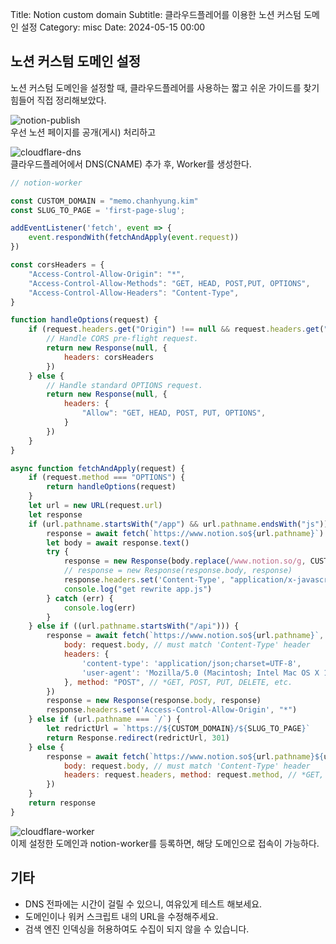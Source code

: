 Title: Notion custom domain
Subtitle: 클라우드플레어를 이용한 노션 커스텀 도메인 설정
Category: misc
Date: 2024-05-15 00:00

## 노션 커스텀 도메인 설정

노션 커스텀 도메인을 설정할 때, 클라우드플레어를 사용하는 짧고 쉬운 가이드를 찾기 힘들어 직접 정리해보았다.  

![notion-publish]({static}/images/notion-publish.png)  
우선 노션 페이지를 공개(게시) 처리하고  

![cloudflare-dns]({static}/images/notion-cloudflare-dns.png)  
클라우드플레어에서 DNS(CNAME) 추가 후, Worker를 생성한다.  

```javascript
// notion-worker

const CUSTOM_DOMAIN = "memo.chanhyung.kim"
const SLUG_TO_PAGE = 'first-page-slug';

addEventListener('fetch', event => {
    event.respondWith(fetchAndApply(event.request))
})

const corsHeaders = {
    "Access-Control-Allow-Origin": "*",
    "Access-Control-Allow-Methods": "GET, HEAD, POST,PUT, OPTIONS",
    "Access-Control-Allow-Headers": "Content-Type",
}

function handleOptions(request) {
    if (request.headers.get("Origin") !== null && request.headers.get("Access-Control-Request-Method") !== null && request.headers.get("Access-Control-Request-Headers") !== null) {
        // Handle CORS pre-flight request.
        return new Response(null, {
            headers: corsHeaders
        })
    } else {
        // Handle standard OPTIONS request.
        return new Response(null, {
            headers: {
                "Allow": "GET, HEAD, POST, PUT, OPTIONS",
            }
        })
    }
}

async function fetchAndApply(request) {
    if (request.method === "OPTIONS") {
        return handleOptions(request)
    }
    let url = new URL(request.url)
    let response
    if (url.pathname.startsWith("/app") && url.pathname.endsWith("js")) {
        response = await fetch(`https://www.notion.so${url.pathname}`)
        let body = await response.text()
        try {
            response = new Response(body.replace(/www.notion.so/g, CUSTOM_DOMAIN).replace(/notion.so/g, CUSTOM_DOMAIN), response)
            // response = new Response(response.body, response)
            response.headers.set('Content-Type', "application/x-javascript")
            console.log("get rewrite app.js")
        } catch (err) {
            console.log(err)
        }
    } else if ((url.pathname.startsWith("/api"))) {
        response = await fetch(`https://www.notion.so${url.pathname}`, {
            body: request.body, // must match 'Content-Type' header
            headers: {
                'content-type': 'application/json;charset=UTF-8',
                'user-agent': 'Mozilla/5.0 (Macintosh; Intel Mac OS X 10_13_6) AppleWebKit/537.36 (KHTML, like Gecko) Chrome/73.0.3683.103 Safari/537.36'
            }, method: "POST", // *GET, POST, PUT, DELETE, etc.
        })
        response = new Response(response.body, response)
        response.headers.set('Access-Control-Allow-Origin', "*")
    } else if (url.pathname === `/`) {
        let redrictUrl = `https://${CUSTOM_DOMAIN}/${SLUG_TO_PAGE}`
        return Response.redirect(redrictUrl, 301)
    } else {
        response = await fetch(`https://www.notion.so${url.pathname}${url.search}`, {
            body: request.body, // must match 'Content-Type' header
            headers: request.headers, method: request.method, // *GET, POST, PUT, DELETE, etc.
        })
    }
    return response
}

```

![cloudflare-worker]({static}/images/notion-cloudflare-worker.png)  
이제 설정한 도메인과 notion-worker를 등록하면, 해당 도메인으로 접속이 가능하다.  

## 기타

- DNS 전파에는 시간이 걸릴 수 있으니, 여유있게 테스트 해보세요.
- 도메인이나 워커 스크립트 내의 URL을 수정해주세요.
- 검색 엔진 인덱싱을 허용하여도 수집이 되지 않을 수 있습니다.
